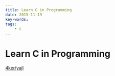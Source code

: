 ```yaml
---
title: Learn C in Programming
date: 2015-11-19
key-words:
tags:
    - c
...
```


Learn C in Programming
======================

[4ker/yajl](https://github.com/4ker/yajl)
